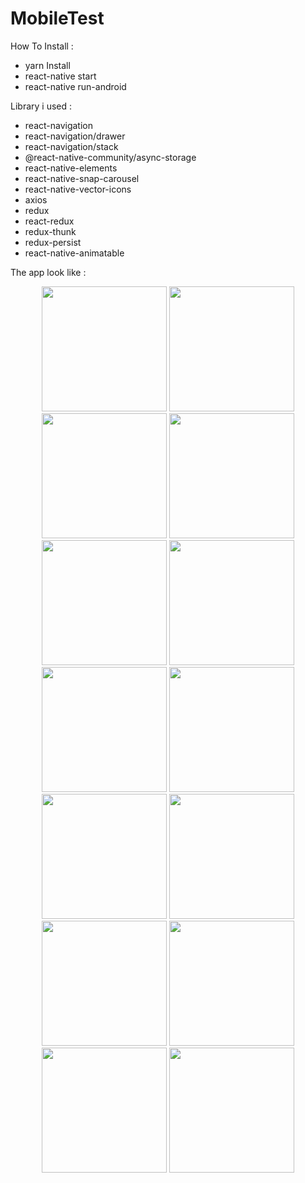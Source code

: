 # MobileTest

How To Install :

- yarn Install
- react-native start
- react-native run-android

Library i used :
- react-navigation
- react-navigation/drawer
- react-navigation/stack
- @react-native-community/async-storage
- react-native-elements
- react-native-snap-carousel
- react-native-vector-icons
- axios
- redux
- react-redux
- redux-thunk
- redux-persist
- react-native-animatable

The app look like :

<div align="center">
    <img src="https://user-images.githubusercontent.com/41877982/91618181-e7776200-e9b3-11ea-89c2-f5e6b2996610.png" width="200px"</img>
    <img src="https://user-images.githubusercontent.com/41877982/91618234-0e359880-e9b4-11ea-97da-dcc5c75adb7e.png" width="200px"</img>
    <img src="https://user-images.githubusercontent.com/41877982/91618282-29a0a380-e9b4-11ea-8516-be8f1abdd749.png" width="200px"</img>
    <img src="https://user-images.githubusercontent.com/41877982/91618316-4046fa80-e9b4-11ea-99bc-52afec85a20b.png" width="200px"</img>
    <img src="https://user-images.githubusercontent.com/41877982/91618349-52c13400-e9b4-11ea-8ded-3a54fa65907e.png" width="200px"</img>
    <img src="https://user-images.githubusercontent.com/41877982/91618415-7be1c480-e9b4-11ea-8ee4-084c714507e1.png" width="200px"</img>
    <img src="https://user-images.githubusercontent.com/41877982/91618427-88661d00-e9b4-11ea-882d-5484ec295b37.png" width="200px"</img>
    <img src="https://user-images.githubusercontent.com/41877982/91618455-987dfc80-e9b4-11ea-8384-2260ef5c0654.png" width="200px"</img>
    <img src="https://user-images.githubusercontent.com/41877982/91618483-a5025500-e9b4-11ea-89af-7def9d42692a.png" width="200px"</img>
    <img src="https://user-images.githubusercontent.com/41877982/91618505-b2b7da80-e9b4-11ea-89d2-33faa31e722c.png" width="200px"</img>
    <img src="https://user-images.githubusercontent.com/41877982/91618531-cebb7c00-e9b4-11ea-82f5-210014147bf4.png" width="200px"</img>
    <img src="https://user-images.githubusercontent.com/41877982/91618558-e135b580-e9b4-11ea-8c6d-2ff2c5aebbfc.png" width="200px"</img>
    <img src="https://user-images.githubusercontent.com/41877982/91618577-eb57b400-e9b4-11ea-9459-6a0134dafffa.png" width="200px"</img>
    <img src="https://user-images.githubusercontent.com/41877982/91618590-f9a5d000-e9b4-11ea-84c9-967b87755bdb.png" width="200px"</img>
</div>
